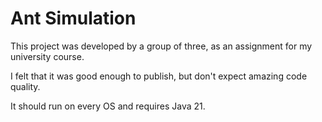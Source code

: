 # Ant Simulation
This project was developed by a group of three, as an assignment for my university course.

I felt that it was good enough to publish, but don't expect amazing code quality.

It should run on every OS and requires Java 21.